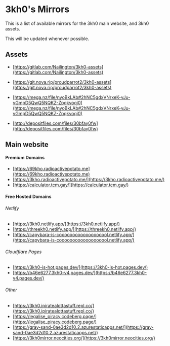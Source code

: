 # 3kh0's Mirrors
This is a list of available mirrors for the 3kh0 main website, and 3kh0 assets.

This will be updated whenever possible.

## Assets
* [https://gitlab.com/Nailington/3kh0-assets](https://gitlab.com/Nailington/3kh0-assets)

* [https://git.nova.rip/proudparrot2/3kh0-assets](https://git.nova.rip/proudparrot2/3kh0-assets)

* [https://mega.nz/file/nyoBkLAb#2hNC5gdxVNrxeK-vJu-vGmpD5QwQ5NQKZ-Zpqkvoqj0](https://mega.nz/file/nyoBkLAb#2hNC5gdxVNrxeK-vJu-vGmpD5QwQ5NQKZ-Zpqkvoqj0)

* [http://depositfiles.com/files/30bfay0fw](http://depositfiles.com/files/30bfay0fw)

## Main website

#### Premium Domains
* [https://69kho.radioactivepotato.me](https://69kho.radioactivepotato.me)
* [https://3kho.radioactivepotato.me/](https://3kho.radioactivepotato.me/)
* [https://calculator.tcm.gay/](https://calculator.tcm.gay/)

#### Free Hosted Domains
###### Netlify
* [https://3kh0.netlify.app/](https://3kh0.netlify.app/)
* [https://threekh0.netlify.app/](https://threekh0.netlify.app/)
* [https://capybara-is-cooooooooooooooooool.netlify.app/](https://capybara-is-cooooooooooooooooool.netlify.app/)

###### Cloudflare Pages
* [https://3kh0-is-hot.pages.dev/](https://3kh0-is-hot.pages.dev/)
* [https://b46e6277.3kh0-v4.pages.dev/](https://b46e6277.3kh0-v4.pages.dev/)

###### Other
* [https://3kh0.ipiratealottastuff.repl.co/](https://3kh0.ipiratealottastuff.repl.co/)
* [https://legalise_piracy.codeberg.page/](https://legalise_piracy.codeberg.page/)
* [https://gray-sand-0ae3d2d10.2.azurestaticapps.net/](https://gray-sand-0ae3d2d10.2.azurestaticapps.net/)
* [https://3kh0mirror.neocities.org/](https://3kh0mirror.neocities.org/)
